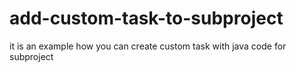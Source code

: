 # add-custom-task-to-subproject
it is an example how you can create custom task with java code for subproject 
